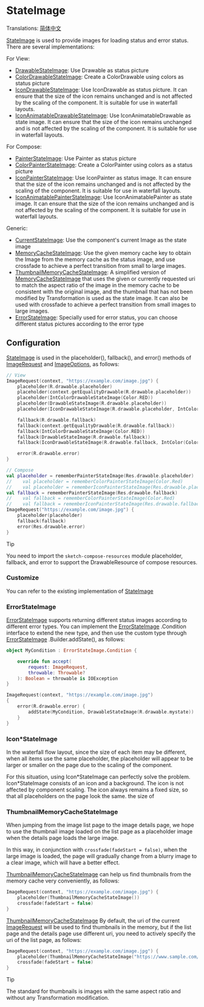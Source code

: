 # StateImage

Translations: [简体中文](state_image_zh.md)

[StateImage] is used to provide images for loading status and error status. There are several
implementations:

For View:

* [DrawableStateImage]: Use Drawable as status picture
* [ColorDrawableStateImage]: Create a ColorDrawable using colors as status picture
* [IconDrawableStateImage]: Use IconDrawable as status picture. It can ensure that the size of the
  icon remains unchanged and is not affected by the scaling of the component. It is suitable for use
  in waterfall layouts.
* [IconAnimatableDrawableStateImage]: Use IconAnimatableDrawable as state image. It can ensure that
  the size of the icon remains unchanged and is not affected by the scaling of the component. It is
  suitable for use in waterfall layouts.

For Compose:

* [PainterStateImage]: Use Painter as status picture
* [ColorPainterStateImage]: Create a ColorPainter using colors as a status picture
* [IconPainterStateImage]: Use IconPainter as status image. It can ensure that the size of the icon
  remains unchanged and is not affected by the scaling of the component. It is suitable for use in
  waterfall layouts.
* [IconAnimatablePainterStateImage]: Use IconAnimatablePainter as state image. It can ensure that
  the size of the icon remains unchanged and is not affected by the scaling of the component. It is
  suitable for use in waterfall layouts.

Generic:

* [CurrentStateImage]: Use the component's current Image as the state image
* [MemoryCacheStateImage]: Use the given memory cache key to obtain the Image from the memory cache
  as the status image, and use crossfade to achieve a perfect transition from small to large images.
* [ThumbnailMemoryCacheStateImage]: A simplified version of [MemoryCacheStateImage] that uses the
  given or currently requested uri to match the aspect ratio of the image in the memory cache to be
  consistent with the original image, and the thumbnail that has not been modified by Transformation
  is used as the state image. It can also be used with crossfade to achieve a perfect transition
  from small images to large images.
* [ErrorStateImage]: Specially used for error status, you can choose different status pictures
  according to the error type

## Configuration

[StateImage] is used in the placeholder(), fallback(), and error() methods of [ImageRequest]
and [ImageOptions], as follows:

```kotlin
// View
ImageRequest(context, "https://example.com/image.jpg") {
    placeholder(R.drawable.placeholder)
    placeholder(context.getEqualityDrawable(R.drawable.placeholder))
    placeholder(IntColorDrawableStateImage(Color.RED))
    placeholder(DrawableStateImage(R.drawable.placeholder))
    placeholder(IconDrawableStateImage(R.drawable.placeholder, IntColor(Color.GRAY)))

    fallback(R.drawable.fallback)
    fallback(context.getEqualityDrawable(R.drawable.fallback))
    fallback(IntColorDrawableStateImage(Color.RED))
    fallback(DrawableStateImage(R.drawable.fallback))
    fallback(IconDrawableStateImage(R.drawable.fallback, IntColor(Color.GRAY)))

    error(R.drawable.error)
}

// Compose
val placeholder = rememberPainterStateImage(Res.drawable.placeholder)
//    val placeholder = rememberColorPainterStateImage(Color.Red)
//    val placeholder = rememberIconPainterStateImage(Res.drawable.placeholder, background = Color.Gray)
val fallback = rememberPainterStateImage(Res.drawable.fallback)
//    val fallback = rememberColorPainterStateImage(Color.Red)
//    val fallback = rememberIconPainterStateImage(Res.drawable.fallback, background = Color.Gray)
ImageRequest("https://example.com/image.jpg") {
    placeholder(placeholder)
    fallback(fallback)
    error(Res.drawable.error)
}
```

> [!TIP]
> You need to import the `sketch-compose-resources` module placeholder, fallback, and error to
> support the DrawableResource of compose resources.

### Customize

You can refer to the existing implementation of [StateImage]

### ErrorStateImage

[ErrorStateImage] supports returning different status images according to different error types. You
can implement the [ErrorStateImage] .Condition interface to extend the new type, and then use the
custom type through [ErrorStateImage] .Builder.addState(), as follows:

```kotlin
object MyCondition : ErrorStateImage.Condition {

    override fun accept(
        request: ImageRequest,
        throwable: Throwable?
    ): Boolean = throwable is IOException
}

ImageRequest(context, "https://example.com/image.jpg")
{
    error(R.drawable.error) {
        addState(MyCondition, DrawableStateImage(R.drawable.mystate))
    }
}
```

### Icon*StateImage

In the waterfall flow layout, since the size of each item may be different, when all items use the
same placeholder, the placeholder will appear to be larger or smaller on the page due to the scaling
of the component.

For this situation, using Icon\*StateImage can perfectly solve the problem. Icon\*StateImage
consists of an icon and a background. The icon is not affected by component scaling. The icon always
remains a fixed size, so that all placeholders on the page look the same. the size of

### ThumbnailMemoryCacheStateImage

When jumping from the image list page to the image details page, we hope to use the thumbnail image
loaded on the list page as a placeholder image when the details page loads the large image.

In this way, in conjunction with `crossfade(fadeStart = false)`, when the large image is loaded, the
page will gradually change from a blurry image to a clear image, which will have a better effect.

[ThumbnailMemoryCacheStateImage] can help us find thumbnails from the memory cache very
conveniently, as follows:

```kotlin
ImageRequest(context, "https://example.com/image.jpg") {
    placeholder(ThumbnailMemoryCacheStateImage())
    crossfade(fadeStart = false)
}
```

[ThumbnailMemoryCacheStateImage] By default, the uri of the current [ImageRequest] will be used to
find thumbnails in the memory, but if the list page and the details page use different
uri, you need to actively specify the uri of the list page, as follows:

```kotlin
ImageRequest(context, "https://example.com/image.jpg") {
    placeholder(ThumbnailMemoryCacheStateImage("https://www.sample.com/image.jpg?widht=300"))
    crossfade(fadeStart = false)
}
```

> [!TIP]
> The standard for thumbnails is images with the same aspect ratio and without any Transformation
> modification.

[StateImage]: ../../sketch-core/src/commonMain/kotlin/com/github/panpf/sketch/state/StateImage.kt

[ColorDrawableStateImage]: ../../sketch-core/src/androidMain/kotlin/com/github/panpf/sketch/state/ColorDrawableStateImage.common.kt

[ColorPainterStateImage]: ../../sketch-compose-core/src/commonMain/kotlin/com/github/panpf/sketch/state/ColorPainterStateImage.kt

[DrawableStateImage]: ../../sketch-core/src/androidMain/kotlin/com/github/panpf/sketch/state/DrawableStateImage.common.kt

[ErrorStateImage]: ../../sketch-core/src/commonMain/kotlin/com/github/panpf/sketch/state/ErrorStateImage.common.kt

[IconDrawableStateImage]: ../../sketch-core/src/androidMain/kotlin/com/github/panpf/sketch/state/IconDrawableStateImage.common.kt

[IconAnimatableDrawableStateImage]: ../../sketch-core/src/androidMain/kotlin/com/github/panpf/sketch/state/IconAnimatableDrawableStateImage.common.kt

[IconPainterStateImage]: ../../sketch-compose-core/src/commonMain/kotlin/com/github/panpf/sketch/state/IconPainterStateImage.common.kt

[IconAnimatablePainterStateImage]: ../../sketch-compose-core/src/commonMain/kotlin/com/github/panpf/sketch/state/IconAnimatablePainterStateImage.common.kt

[MemoryCacheStateImage]: ../../sketch-core/src/commonMain/kotlin/com/github/panpf/sketch/state/MemoryCacheStateImage.kt

[ThumbnailMemoryCacheStateImage]: ../../sketch-core/src/commonMain/kotlin/com/github/panpf/sketch/state/ThumbnailMemoryCacheStateImage.kt

[ImageRequest]: ../../sketch-core/src/commonMain/kotlin/com/github/panpf/sketch/request/ImageRequest.kt

[ImageOptions]: ../../sketch-core/src/commonMain/kotlin/com/github/panpf/sketch/request/ImageOptions.kt

[CurrentStateImage]: ../../sketch-core/src/commonMain/kotlin/com/github/panpf/sketch/state/CurrentStateImage.kt

[PainterStateImage]: ../../sketch-compose-core/src/commonMain/kotlin/com/github/panpf/sketch/state/PainterStateImage.kt